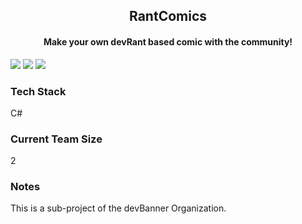 <!--<p align="center"><img src="LOGO_lINK_HERE"/></p> -->

<h2 align="center"><b>RantComics</b></h2>
<h4 align="center">Make your own devRant based comic with the community!</h4>
<!--<h4 align="center">WEBPAGE_LINK_HERE</h4>-->

<p align="center">

  [<img src="https://img.shields.io/github/issues/devBanner/RantComics.svg?style=for-the-badge">](https://github.com/devBanner/RantComics/issues)
  [<img src="https://img.shields.io/github/issues-pr/devBanner/RantComics.svg?style=for-the-badge">](https://github.com/devBanner/RantComics/pulls)
  [<img src="https://img.shields.io/gitter/room/devBanner/RantComics.svg?style=for-the-badge">](https://gitter.im/devbanner/RantComics?utm_source=share-link&utm_medium=link&utm_campaign=share-link)
  
</p>

### Tech Stack
C#

### Current Team Size
2

### Notes
This is a sub-project of the devBanner Organization.
